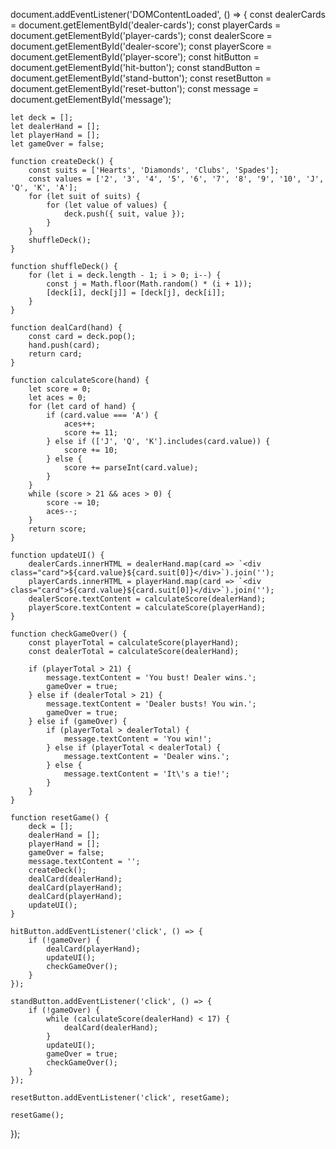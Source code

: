 document.addEventListener('DOMContentLoaded', () => {
    const dealerCards = document.getElementById('dealer-cards');
    const playerCards = document.getElementById('player-cards');
    const dealerScore = document.getElementById('dealer-score');
    const playerScore = document.getElementById('player-score');
    const hitButton = document.getElementById('hit-button');
    const standButton = document.getElementById('stand-button');
    const resetButton = document.getElementById('reset-button');
    const message = document.getElementById('message');

    let deck = [];
    let dealerHand = [];
    let playerHand = [];
    let gameOver = false;

    function createDeck() {
        const suits = ['Hearts', 'Diamonds', 'Clubs', 'Spades'];
        const values = ['2', '3', '4', '5', '6', '7', '8', '9', '10', 'J', 'Q', 'K', 'A'];
        for (let suit of suits) {
            for (let value of values) {
                deck.push({ suit, value });
            }
        }
        shuffleDeck();
    }

    function shuffleDeck() {
        for (let i = deck.length - 1; i > 0; i--) {
            const j = Math.floor(Math.random() * (i + 1));
            [deck[i], deck[j]] = [deck[j], deck[i]];
        }
    }

    function dealCard(hand) {
        const card = deck.pop();
        hand.push(card);
        return card;
    }

    function calculateScore(hand) {
        let score = 0;
        let aces = 0;
        for (let card of hand) {
            if (card.value === 'A') {
                aces++;
                score += 11;
            } else if (['J', 'Q', 'K'].includes(card.value)) {
                score += 10;
            } else {
                score += parseInt(card.value);
            }
        }
        while (score > 21 && aces > 0) {
            score -= 10;
            aces--;
        }
        return score;
    }

    function updateUI() {
        dealerCards.innerHTML = dealerHand.map(card => `<div class="card">${card.value}${card.suit[0]}</div>`).join('');
        playerCards.innerHTML = playerHand.map(card => `<div class="card">${card.value}${card.suit[0]}</div>`).join('');
        dealerScore.textContent = calculateScore(dealerHand);
        playerScore.textContent = calculateScore(playerHand);
    }

    function checkGameOver() {
        const playerTotal = calculateScore(playerHand);
        const dealerTotal = calculateScore(dealerHand);

        if (playerTotal > 21) {
            message.textContent = 'You bust! Dealer wins.';
            gameOver = true;
        } else if (dealerTotal > 21) {
            message.textContent = 'Dealer busts! You win.';
            gameOver = true;
        } else if (gameOver) {
            if (playerTotal > dealerTotal) {
                message.textContent = 'You win!';
            } else if (playerTotal < dealerTotal) {
                message.textContent = 'Dealer wins.';
            } else {
                message.textContent = 'It\'s a tie!';
            }
        }
    }

    function resetGame() {
        deck = [];
        dealerHand = [];
        playerHand = [];
        gameOver = false;
        message.textContent = '';
        createDeck();
        dealCard(dealerHand);
        dealCard(playerHand);
        dealCard(playerHand);
        updateUI();
    }

    hitButton.addEventListener('click', () => {
        if (!gameOver) {
            dealCard(playerHand);
            updateUI();
            checkGameOver();
        }
    });

    standButton.addEventListener('click', () => {
        if (!gameOver) {
            while (calculateScore(dealerHand) < 17) {
                dealCard(dealerHand);
            }
            updateUI();
            gameOver = true;
            checkGameOver();
        }
    });

    resetButton.addEventListener('click', resetGame);

    resetGame();
});
